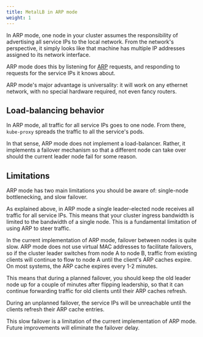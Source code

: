 ```yaml
---
title: MetalLB in ARP mode
weight: 1
---
```


In ARP mode, one node in your cluster assumes the responsibility of
advertising all service IPs to the local network. From the network's
perspective, it simply looks like that machine has multiple IP
addresses assigned to its network interface.

ARP mode does this by listening
for [ARP](https://en.wikipedia.org/wiki/Address_Resolution_Protocol)
requests, and responding to requests for the service IPs it knows
about.

ARP mode's major advantage is universality: it will work on any
ethernet network, with no special hardware required, not even fancy
routers.

## Load-balancing behavior

In ARP mode, all traffic for all service IPs goes to one node. From
there, `kube-proxy` spreads the traffic to all the service's pods.

In that sense, ARP mode does not implement a load-balancer. Rather, it
implements a failover mechanism so that a different node can take over
should the current leader node fail for some reason.

## Limitations

ARP mode has two main limitations you should be aware of: single-node
bottlenecking, and slow failover.

As explained above, in ARP mode a single leader-elected node receives
all traffic for all service IPs. This means that your cluster ingress
bandwidth is limited to the bandwidth of a single node. This is a
fundamental limitation of using ARP to steer traffic.

In the current implementation of ARP mode, failover between nodes is
quite slow. ARP mode does not use virtual MAC addresses to facilitate
failovers, so if the cluster leader switches from node A to node B,
traffic from existing clients will continue to flow to node A until
the client's ARP caches expire. On most systems, the ARP cache expires
every 1-2 minutes.

This means that during a planned failover, you should keep the old
leader node up for a couple of minutes after flipping leadership, so
that it can continue forwarding traffic for old clients until their
ARP caches refresh.

During an unplanned failover, the service IPs will be unreachable
until the clients refresh their ARP cache entries.

This slow failover is a limitation of the current implementation of
ARP mode. Future improvements will eliminate the failover delay.
